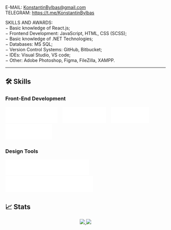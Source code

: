 E-MAIL: KonstantinBylbas@gmail.com  
TELEGRAM: https://t.me/KonstantinBylbas 
 
SKILLS AND AWARDS:  
−	Basic knowledge of React.js;  
−	Frontend Development: JavaScript, HTML, CSS (SCSS);  
−	Basic knowledge of .NET Technologies;  
−	Databases: MS SQL;  
−	Version Control Systems: GitHub, Bitbucket;  
−	IDEs: Visual Studio, VS code;  
−	Other: Adobe Photoshop, Figma, FileZilla, XAMPP.  

<hr/>

<h2>
🛠️ Skills
</h2>

<h3>
 Front-End Development 
</h3>

<img src='./assets/react.svg' /> &nbsp;&nbsp; <img src='./assets/sass.svg' /> &nbsp;&nbsp; <img src='./assets/css.svg' /> &nbsp;&nbsp; <img src='./assets/html.svg' />

<h3>
 Design Tools
</h3>

<img src='./assets/photoshop.svg' /> &nbsp;&nbsp; <img src='./assets/illustrator.svg' />

<h2>
📈 Stats
</h2>

<p align="center">
<a href="https://github.com/KonstantinBylbas">
  <img height="180em" src="https://github-readme-stats-eight-theta.vercel.app/api?username=KonstantinBylbas&show_icons=true&theme=radical&include_all_commits=true&count_private=true"/>
  <img height="180em" src="https://github-readme-stats-eight-theta.vercel.app/api/top-langs/?username=KonstantinBylbas&layout=compact&langs_count=8&theme=radical"/>
</a>
</p>
